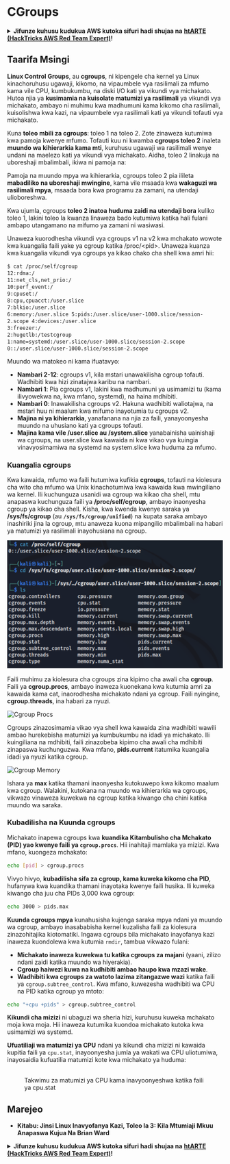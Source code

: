 # CGroups

<details>

<summary><strong>Jifunze kuhusu kudukua AWS kutoka sifuri hadi shujaa na</strong> <a href="https://training.hacktricks.xyz/courses/arte"><strong>htARTE (HackTricks AWS Red Team Expert)</strong></a><strong>!</strong></summary>

Njia nyingine za kusaidia HackTricks:

* Ikiwa unataka kuona **kampuni yako ikionekana kwenye HackTricks** au **kupakua HackTricks kwa muundo wa PDF** Angalia [**MPANGO WA KUJIUNGA**](https://github.com/sponsors/carlospolop)!
* Pata [**swag rasmi ya PEASS & HackTricks**](https://peass.creator-spring.com)
* Gundua [**The PEASS Family**](https://opensea.io/collection/the-peass-family), mkusanyiko wetu wa [**NFTs**](https://opensea.io/collection/the-peass-family) ya kipekee
* **Jiunge na** 💬 [**Kikundi cha Discord**](https://discord.gg/hRep4RUj7f) au [**kikundi cha telegram**](https://t.me/peass) au **tufuate** kwenye **Twitter** 🐦 [**@carlospolopm**](https://twitter.com/hacktricks_live)**.**
* **Shiriki mbinu zako za kudukua kwa kuwasilisha PRs kwenye** [**HackTricks**](https://github.com/carlospolop/hacktricks) na [**HackTricks Cloud**](https://github.com/carlospolop/hacktricks-cloud) repos za github.

</details>

## Taarifa Msingi

**Linux Control Groups**, au **cgroups**, ni kipengele cha kernel ya Linux kinachoruhusu ugawaji, kikomo, na vipaumbele vya rasilimali za mfumo kama vile CPU, kumbukumbu, na diski I/O kati ya vikundi vya michakato. Hutoa njia ya **kusimamia na kuisolate matumizi ya rasilimali** ya vikundi vya michakato, ambayo ni muhimu kwa madhumuni kama kikomo cha rasilimali, kuisolishwa kwa kazi, na vipaumbele vya rasilimali kati ya vikundi tofauti vya michakato.

Kuna **toleo mbili za cgroups**: toleo 1 na toleo 2. Zote zinaweza kutumiwa kwa pamoja kwenye mfumo. Tofauti kuu ni kwamba **cgroups toleo 2** inaleta **muundo wa kihierarkia kama mti**, kuruhusu ugawaji wa rasilimali wenye undani na maelezo kati ya vikundi vya michakato. Aidha, toleo 2 linakuja na uboreshaji mbalimbali, ikiwa ni pamoja na:

Pamoja na muundo mpya wa kihierarkia, cgroups toleo 2 pia ilileta **mabadiliko na uboreshaji mwingine**, kama vile msaada kwa **wakaguzi wa rasilimali mpya**, msaada bora kwa programu za zamani, na utendaji ulioboreshwa.

Kwa ujumla, cgroups **toleo 2 inatoa huduma zaidi na utendaji bora** kuliko toleo 1, lakini toleo la kwanza linaweza bado kutumiwa katika hali fulani ambapo utangamano na mifumo ya zamani ni wasiwasi.

Unaweza kuorodhesha vikundi vya cgroups v1 na v2 kwa mchakato wowote kwa kuangalia faili yake ya cgroup katika /proc/\<pid>. Unaweza kuanza kwa kuangalia vikundi vya cgroups ya kikao chako cha shell kwa amri hii:
```shell-session
$ cat /proc/self/cgroup
12:rdma:/
11:net_cls,net_prio:/
10:perf_event:/
9:cpuset:/
8:cpu,cpuacct:/user.slice
7:blkio:/user.slice
6:memory:/user.slice 5:pids:/user.slice/user-1000.slice/session-2.scope 4:devices:/user.slice
3:freezer:/
2:hugetlb:/testcgroup
1:name=systemd:/user.slice/user-1000.slice/session-2.scope
0::/user.slice/user-1000.slice/session-2.scope
```
Muundo wa matokeo ni kama ifuatavyo:

- **Nambari 2-12**: cgroups v1, kila mstari unawakilisha cgroup tofauti. Wadhibiti kwa hizi zinatajwa karibu na nambari.
- **Nambari 1**: Pia cgroups v1, lakini kwa madhumuni ya usimamizi tu (kama ilivyowekwa na, kwa mfano, systemd), na haina mdhibiti.
- **Nambari 0**: Inawakilisha cgroups v2. Hakuna wadhibiti waliotajwa, na mstari huu ni maalum kwa mifumo inayotumia tu cgroups v2.
- **Majina ni ya kihierarkia**, yanafanana na njia za faili, yanayoonyesha muundo na uhusiano kati ya cgroups tofauti.
- **Majina kama vile /user.slice au /system.slice** yanabainisha uainishaji wa cgroups, na user.slice kwa kawaida ni kwa vikao vya kuingia vinavyosimamiwa na systemd na system.slice kwa huduma za mfumo.

### Kuangalia cgroups

Kwa kawaida, mfumo wa faili hutumiwa kufikia **cgroups**, tofauti na kiolesura cha wito cha mfumo wa Unix kinachotumiwa kwa kawaida kwa mwingiliano wa kernel. Ili kuchunguza usanidi wa cgroup wa kikao cha shell, mtu anapaswa kuchunguza faili ya **/proc/self/cgroup**, ambayo inaonyesha cgroup ya kikao cha shell. Kisha, kwa kwenda kwenye saraka ya **/sys/fs/cgroup** (au **`/sys/fs/cgroup/unified`**) na kupata saraka ambayo inashiriki jina la cgroup, mtu anaweza kuona mipangilio mbalimbali na habari ya matumizi ya rasilimali inayohusiana na cgroup.

![Mfumo wa Faili wa Cgroup](../../../.gitbook/assets/image%20(10)%20(2)%20(2).png)

Faili muhimu za kiolesura cha cgroups zina kipimo cha awali cha **cgroup**. Faili ya **cgroup.procs**, ambayo inaweza kuonekana kwa kutumia amri za kawaida kama cat, inaorodhesha michakato ndani ya cgroup. Faili nyingine, **cgroup.threads**, ina habari za nyuzi.

![Cgroup Procs](../../../.gitbook/assets/image%20(1)%20(1)%20(5).png)

Cgroups zinazosimamia vikao vya shell kwa kawaida zina wadhibiti wawili ambao hurekebisha matumizi ya kumbukumbu na idadi ya michakato. Ili kuingiliana na mdhibiti, faili zinazobeba kipimo cha awali cha mdhibiti zinapaswa kuchunguzwa. Kwa mfano, **pids.current** itatumika kuangalia idadi ya nyuzi katika cgroup.

![Cgroup Memory](../../../.gitbook/assets/image%20(3)%20(5).png)

Ishara ya **max** katika thamani inaonyesha kutokuwepo kwa kikomo maalum kwa cgroup. Walakini, kutokana na muundo wa kihierarkia wa cgroups, vikwazo vinaweza kuwekwa na cgroup katika kiwango cha chini katika muundo wa saraka.


### Kubadilisha na Kuunda cgroups

Michakato inapewa cgroups kwa **kuandika Kitambulisho cha Mchakato (PID) yao kwenye faili ya `cgroup.procs`**. Hii inahitaji mamlaka ya mizizi. Kwa mfano, kuongeza mchakato:
```bash
echo [pid] > cgroup.procs
```
Vivyo hivyo, **kubadilisha sifa za cgroup, kama kuweka kikomo cha PID**, hufanywa kwa kuandika thamani inayotaka kwenye faili husika. Ili kuweka kiwango cha juu cha PIDs 3,000 kwa cgroup:
```bash
echo 3000 > pids.max
```
**Kuunda cgroups mpya** kunahusisha kujenga saraka mpya ndani ya muundo wa cgroup, ambayo inasababisha kernel kuzalisha faili za kiolesura zinazohitajika kiotomatiki. Ingawa cgroups bila michakato inayofanya kazi inaweza kuondolewa kwa kutumia `rmdir`, tambua vikwazo fulani:

- **Michakato inaweza kuwekwa tu katika cgroups za majani** (yaani, zilizo ndani zaidi katika muundo wa hiyerakia).
- **Cgroup haiwezi kuwa na kudhibiti ambao haupo kwa mzazi wake**.
- **Wadhibiti kwa cgroups za watoto lazima zitangazwe wazi** katika faili ya `cgroup.subtree_control`. Kwa mfano, kuwezesha wadhibiti wa CPU na PID katika cgroup ya mtoto:
```bash
echo "+cpu +pids" > cgroup.subtree_control
```
**Kikundi cha mizizi** ni ubaguzi wa sheria hizi, kuruhusu kuweka mchakato moja kwa moja. Hii inaweza kutumika kuondoa michakato kutoka kwa usimamizi wa systemd.

**Ufuatiliaji wa matumizi ya CPU** ndani ya kikundi cha mizizi ni kawaida kupitia faili ya `cpu.stat`, inayoonyesha jumla ya wakati wa CPU uliotumiwa, inayosaidia kufuatilia matumizi kote kwa michakato ya huduma:

<figure><img src="../../../.gitbook/assets/image (2) (6) (3).png" alt=""><figcaption>Takwimu za matumizi ya CPU kama inavyoonyeshwa katika faili ya cpu.stat</figcaption></figure>

## Marejeo
* **Kitabu: Jinsi Linux Inavyofanya Kazi, Toleo la 3: Kila Mtumiaji Mkuu Anapaswa Kujua Na Brian Ward**

<details>

<summary><strong>Jifunze kuhusu kudukua AWS kutoka sifuri hadi shujaa na</strong> <a href="https://training.hacktricks.xyz/courses/arte"><strong>htARTE (HackTricks AWS Red Team Expert)</strong></a><strong>!</strong></summary>

Njia nyingine za kusaidia HackTricks:

* Ikiwa unataka kuona **kampuni yako inatangazwa katika HackTricks** au **kupakua HackTricks kwa muundo wa PDF** Angalia [**MPANGO WA KUJIUNGA**](https://github.com/sponsors/carlospolop)!
* Pata [**swag rasmi wa PEASS & HackTricks**](https://peass.creator-spring.com)
* Gundua [**The PEASS Family**](https://opensea.io/collection/the-peass-family), mkusanyiko wetu wa [**NFTs**](https://opensea.io/collection/the-peass-family) za kipekee
* **Jiunge na** 💬 [**Kikundi cha Discord**](https://discord.gg/hRep4RUj7f) au [**kikundi cha telegram**](https://t.me/peass) au **tufuate** kwenye **Twitter** 🐦 [**@carlospolopm**](https://twitter.com/hacktricks_live)**.**
* **Shiriki mbinu zako za kudukua kwa kuwasilisha PR kwa** [**HackTricks**](https://github.com/carlospolop/hacktricks) na [**HackTricks Cloud**](https://github.com/carlospolop/hacktricks-cloud) github repos.

</details>

